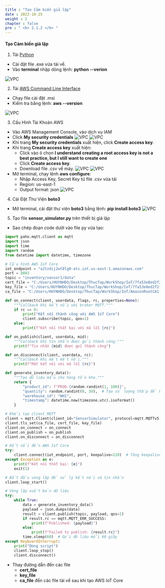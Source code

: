 ```yaml
---
title : "Tạo Cảm biến giả lập"
date : 2023-10-25 
weight : 2
chapter : false
pre : " <b> 2.1.2 </b> "
---
```


#### Tạo Cảm biến giả lập

1. Tải [Python](https://www.python.org/downloads/)
  + Cài đặt file .exe  vừa tải về.
  + Vào **terminal** nhập dòng lệnh: **python --verion**

![VPC](/images/2.prerequisite/createpython.jpg)

2. Tải [AWS Command Line Interface](https://aws.amazon.com/vi/cli/)
  + Chạy file cài đặt .msi
  + Kiểm tra bằng lệnh: **aws --version**

![VPC](/images/2.prerequisite/createCLI.jpg)


3. Cấu Hình Tài Khoản AWS
  + Vào AWS Management Console, vào dịch vụ IAM
  + Click **My security credentials**
  ![VPC](/images/2.prerequisite/createIAM.jpg)
  ![VPC](/images/2.prerequisite/createIAM1.jpg)
  + Khi trang **My security credentials** xuất hiện, click **Create access key**.
  + Khi trang **Create access key** xuất hiện:
    + Click vào ô chọn **I understand creating a root access key is not a best practice, but I still want to create one**
    + Click **Create access key**.
    + Download file .csv về máy.
![VPC](/images/2.prerequisite/createIAM3.jpg)
![VPC](/images/2.prerequisite/createIAM4.jpg)
  + Mở terminal, chạy lệnh **aws configure**:
      + Nhập Access Key, Secret Key từ file .csv vừa tải
      + Region: us-east-1
      + Output format: json
![VPC](/images/2.prerequisite/createIAM5.jpg)

4. Cài Đặt Thư Viện **boto3**
  + Mở terminal, cài đặt thư viện **boto3** bằng lệnh: **pip install boto3**
![VPC](/images/2.prerequisite/createIAM6.jpg)
5. Tạo file **sensor_simulator.py** trên thiết bị giả lập
  + Sao chép đoạn code dưới vào file py vừa tạo:
```python
import paho.mqtt.client as mqtt
import json
import time
import random
from datetime import datetime, timezone

# Cấu hình AWS IoT Core
iot_endpoint = "a2tzdij2wt8lg0-ats.iot.us-east-1.amazonaws.com"
port = 8883
topic = "inventory/sensor1/data"
cert_file = "C:/Users/HUYNHDO/Desktop/ThucTap/WorkShop/IoT/7fa53e8ed2f2f2f0937741775116a7061656dc2ff0b7b66c33085435a223a63e-certificate.pem.crt"
key_file = "C:/Users/HUYNHDO/Desktop/ThucTap/WorkShop/IoT/7fa53e8ed2f2f2f0937741775116a7061656dc2ff0b7b66c33085435a223a63e-private.pem.key"
ca_file = "C:/Users/HUYNHDO/Desktop/ThucTap/WorkShop/IoT/AmazonRootCA1.pem"

def on_connect(client, userdata, flags, rc, properties=None):
    """Callback khi kết nối với broker MQTT."""
    if rc == 0:
        print("Kết nối thành công với AWS IoT Core")
        client.subscribe(topic, qos=1)
    else:
        print(f"Kết nối thất bại với mã lỗi {rc}")

def on_publish(client, userdata, mid):
    """Callback khi tin nhắn được gửi thành công."""
    print(f"Tin nhắn {mid} được gửi thành công")

def on_disconnect(client, userdata, rc):
    """Callback khi mất kết nối."""
    print(f"Mất kết nối với mã lỗi {rc}")

def generate_inventory_data():
    """Tạo dữ liệu mẫu cho hàng tồn kho."""
    return {
        "product_id": f"PROD-{random.randint(1, 100)}",
        "quantity": random.randint(0, 30),  # Tạo số lượng thấp để kiểm tra cảnh báo
        "warehouse_id": "WH1",
        "timestamp": datetime.now(timezone.utc).isoformat()
    }

# Khởi tạo client MQTT
client = mqtt.Client(client_id="SensorSimulator", protocol=mqtt.MQTTv5)
client.tls_set(ca_file, cert_file, key_file)
client.on_connect = on_connect
client.on_publish = on_publish
client.on_disconnect = on_disconnect

# Kết nối đến AWS IoT Core
try:
    client.connect(iot_endpoint, port, keepalive=120)  # Tăng keepalive để ổn định kết nối
except Exception as e:
    print(f"Kết nối thất bại: {e}")
    exit(1)

# Bắt đầu vòng lặp để xử lý kết nối và tin nhắn
client.loop_start()

# Vòng lặp xuất bản dữ liệu
try:
    while True:
        data = generate_inventory_data()
        payload = json.dumps(data)
        result = client.publish(topic, payload, qos=1)
        if result.rc == mqtt.MQTT_ERR_SUCCESS:
            print(f"Published: {payload}")
        else:
            print(f"Failed to publish: {result.rc}")
        time.sleep(60)  # Gửi dữ liệu mỗi 60 giây
except KeyboardInterrupt:
    print("Dừng script")
    client.loop_stop()
    client.disconnect()
```
 + Thay đường dẫn đến các file
    + **cert_file**
    + **key_file**
    + **ca_file**
  đến các file tải về sau khi tạo AWS IoT Core